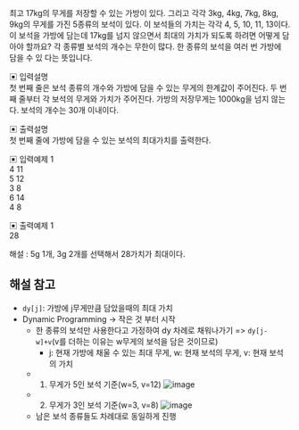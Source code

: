 최고 17kg의 무게를 저장할 수 있는 가방이 있다. 그리고 각각 3kg, 4kg, 7kg, 8kg, 9kg의 무게를 가진 5종류의 보석이 있다. 이 보석들의 가치는 각각 4, 5, 10, 11, 13이다.
이 보석을 가방에 담는데 17kg를 넘지 않으면서 최대의 가치가 되도록 하려면 어떻게 담아야 할까요? 각 종류별 보석의 개수는 무한이 많다. 한 종류의 보석을 여러 번 가방에 담을 수 있 다는 뜻입니다.


▣ 입력설명       
첫 번째 줄은 보석 종류의 개수와 가방에 담을 수 있는 무게의 한계값이 주어진다. 두 번째 줄부터 각 보석의 무게와 가치가 주어진다.
가방의 저장무게는 1000kg을 넘지 않는다. 보석의 개수는 30개 이내이다.


▣ 출력설명      
첫 번째 줄에 가방에 담을 수 있는 보석의 최대가치를 출력한다.


▣ 입력예제 1        
4 11       
5 12         
3 8       
6 14    
4 8        


▣ 출력예제 1  
28


해설 : 5g 1개, 3g 2개를 선택해서 28가치가 최대이다.

## 해설 참고
- `dy[j]`: 가방에 j무게만큼 담았을때의 최대 가치
- Dynamic Programming -> 작은 것 부터 시작
  - 한 종류의 보석만 사용한다고 가정하여 dy 차례로 채워나가기 => `dy[j-w]+v`(v를 더하는 이유는 w무게의 보석을 담은 것이므로)
    - j: 현재 가방에 채울 수 있는 최대 무게, w: 현재 보석의 무게, v: 현재 보석의 가치
  - 1. 무게가 5인 보석 기준(w=5, v=12)
    ![image](https://user-images.githubusercontent.com/45524783/150550329-d5086363-6c80-42ea-b834-3ac06d9e1401.png)
  - 2. 무게가 3인 보석 기준(w=3, v=8)
    ![image](https://user-images.githubusercontent.com/45524783/150550578-e1c48ad6-cc1b-435e-9886-3dfae5ba76c9.png)
  - 남은 보석 종류들도 차례대로 동일하게 진행

